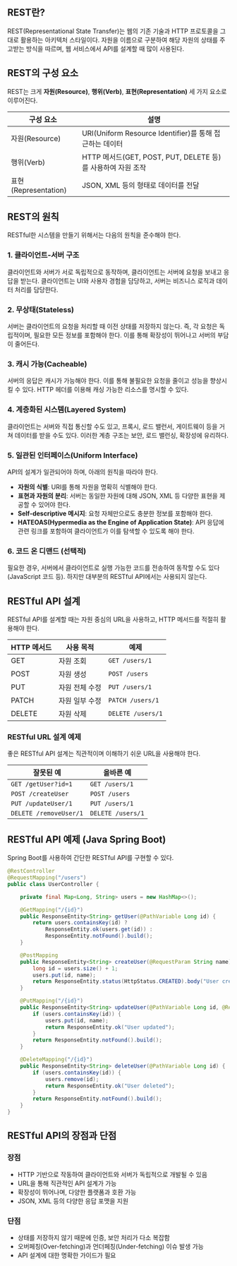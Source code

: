 ## REST란?
REST(Representational State Transfer)는 웹의 기존 기술과 HTTP 프로토콜을 그대로 활용하는 아키텍처 스타일이다. 자원을 이름으로 구분하여 해당 자원의 상태를 주고받는 방식을 따르며, 웹 서비스에서 API를 설계할 때 많이 사용된다.

## REST의 구성 요소
REST는 크게 **자원(Resource)**, **행위(Verb)**, **표현(Representation)** 세 가지 요소로 이루어진다.

|구성 요소|설명|
|---|---|
|자원(Resource)|URI(Uniform Resource Identifier)를 통해 접근하는 데이터|
|행위(Verb)|HTTP 메서드(GET, POST, PUT, DELETE 등)를 사용하여 자원 조작|
|표현(Representation)|JSON, XML 등의 형태로 데이터를 전달|

## REST의 원칙
RESTful한 시스템을 만들기 위해서는 다음의 원칙을 준수해야 한다.

### 1. 클라이언트-서버 구조
클라이언트와 서버가 서로 독립적으로 동작하며, 클라이언트는 서버에 요청을 보내고 응답을 받는다. 
클라이언트는 UI와 사용자 경험을 담당하고, 서버는 비즈니스 로직과 데이터 처리를 담당한다.

### 2. 무상태(Stateless)
서버는 클라이언트의 요청을 처리할 때 이전 상태를 저장하지 않는다. 
즉, 각 요청은 독립적이며, 필요한 모든 정보를 포함해야 한다. 이를 통해 확장성이 뛰어나고 서버의 부담이 줄어든다.

### 3. 캐시 가능(Cacheable)
서버의 응답은 캐시가 가능해야 한다. 이를 통해 불필요한 요청을 줄이고 성능을 향상시킬 수 있다. HTTP 헤더를 이용해 캐싱 가능한 리소스를 명시할 수 있다.

### 4. 계층화된 시스템(Layered System)
클라이언트는 서버와 직접 통신할 수도 있고, 프록시, 로드 밸런서, 게이트웨이 등을 거쳐 데이터를 받을 수도 있다. 이러한 계층 구조는 보안, 로드 밸런싱, 확장성에 유리하다.

### 5. 일관된 인터페이스(Uniform Interface)
API의 설계가 일관되어야 하며, 아래의 원칙을 따라야 한다.

- **자원의 식별**: URI를 통해 자원을 명확히 식별해야 한다.
- **표현과 자원의 분리**: 서버는 동일한 자원에 대해 JSON, XML 등 다양한 표현을 제공할 수 있어야 한다.
- **Self-descriptive 메시지**: 요청 자체만으로도 충분한 정보를 포함해야 한다.
- **HATEOAS(Hypermedia as the Engine of Application State)**: API 응답에 관련 링크를 포함하여 클라이언트가 이를 탐색할 수 있도록 해야 한다.

### 6. 코드 온 디맨드 (선택적)
필요한 경우, 서버에서 클라이언트로 실행 가능한 코드를 전송하여 동작할 수도 있다(JavaScript 코드 등). 하지만 대부분의 RESTful API에서는 사용되지 않는다.


## RESTful API 설계
RESTful API를 설계할 때는 자원 중심의 URL을 사용하고, HTTP 메서드를 적절히 활용해야 한다.

| HTTP 메서드 | 사용 목적    | 예제                |
| -------- | -------- | ----------------- |
| GET      | 자원 조회    | `GET /users/1`    |
| POST     | 자원 생성    | `POST /users`     |
| PUT      | 자원 전체 수정 | `PUT /users/1`    |
| PATCH    | 자원 일부 수정 | `PATCH /users/1`  |
| DELETE   | 자원 삭제    | `DELETE /users/1` |

### RESTful URL 설계 예제
좋은 RESTful API 설계는 직관적이며 이해하기 쉬운 URL을 사용해야 한다.

| 잘못된 예                  | 올바른 예             |
| ---------------------- | ----------------- |
| `GET /getUser?id=1`    | `GET /users/1`    |
| `POST /createUser`     | `POST /users`     |
| `PUT /updateUser/1`    | `PUT /users/1`    |
| `DELETE /removeUser/1` | `DELETE /users/1` |


## RESTful API 예제 (Java Spring Boot)
Spring Boot를 사용하여 간단한 RESTful API를 구현할 수 있다.
```java
@RestController
@RequestMapping("/users")
public class UserController {

    private final Map<Long, String> users = new HashMap<>();

    @GetMapping("/{id}")
    public ResponseEntity<String> getUser(@PathVariable Long id) {
        return users.containsKey(id) ? 
            ResponseEntity.ok(users.get(id)) : 
            ResponseEntity.notFound().build();
    }

    @PostMapping
    public ResponseEntity<String> createUser(@RequestParam String name) {
        long id = users.size() + 1;
        users.put(id, name);
        return ResponseEntity.status(HttpStatus.CREATED).body("User created with ID: " + id);
    }

    @PutMapping("/{id}")
    public ResponseEntity<String> updateUser(@PathVariable Long id, @RequestParam String name) {
        if (users.containsKey(id)) {
            users.put(id, name);
            return ResponseEntity.ok("User updated");
        }
        return ResponseEntity.notFound().build();
    }

    @DeleteMapping("/{id}")
    public ResponseEntity<String> deleteUser(@PathVariable Long id) {
        if (users.containsKey(id)) {
            users.remove(id);
            return ResponseEntity.ok("User deleted");
        }
        return ResponseEntity.notFound().build();
    }
}
```



## RESTful API의 장점과 단점

### 장점
- HTTP 기반으로 작동하여 클라이언트와 서버가 독립적으로 개발될 수 있음
- URL을 통해 직관적인 API 설계가 가능
- 확장성이 뛰어나며, 다양한 플랫폼과 호환 가능
- JSON, XML 등의 다양한 응답 포맷을 지원

### 단점
- 상태를 저장하지 않기 때문에 인증, 보안 처리가 다소 복잡함
- 오버페칭(Over-fetching)과 언더페칭(Under-fetching) 이슈 발생 가능
- API 설계에 대한 명확한 가이드가 필요